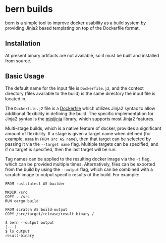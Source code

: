 
# bern builds

bern is a simple tool to improve docker usability as a build system by providing Jinja2 based templating on top of the Dockerfile format.

## Installation

At present binary artifacts are not available, so it must be built and installed from source.

## Basic Usage

The default name for the input file is `Dockerfile.j2`, and the context directory (files available to the build) is the same directory the input file is located in.

The `Dockerfile.j2` file is a [Dockerfile](https://docs.docker.com/reference/dockerfile/) which utilizes Jinja2 syntax to allow additional flexibility in defining the build.  The specific implementation for Jinja2 syntax is the [minijinja](https://docs.rs/minijinja/latest/minijinja/syntax/) library, which supports most Jinja2 features.

Multi-stage builds, which is a native feature of docker, provides a significant amount of flexibility.  If a stage is given a target name when defined (for example, `name` in `FROM src AS name`), then that target can be selected by passing it via the `--target name` flag.  Multiple targets can be specified, and if no target is specified, then the last target will be run.

Tag names can be applied to the resulting docker image via the `-t` flag, which can be provided multiple times.  Alternatively, files can be exported from the build by using the `--output` flag, which can be combined with a scratch image to output specific results of the build.  For example:

```
FROM rust:latest AS builder

MKDIR /src
COPY . /src
RUN cargo build

FROM scratch AS build-output
COPY /src/target/release/result-binary /

```

```
$ bern --output output
[...]
$ ls output
result-binary
```